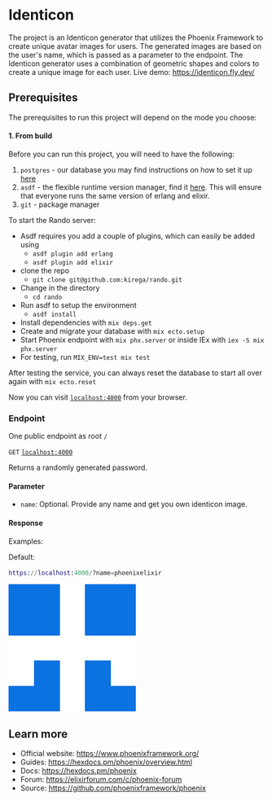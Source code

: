 # Identicon

The project is an Identicon generator that utilizes the Phoenix Framework to create unique avatar images for users. The generated images are based on the user's name, which is passed as a parameter to the endpoint. The Identicon generator uses a combination of geometric shapes and colors to create a unique image for each user.
Live demo: https://identicon.fly.dev/

## Prerequisites

The prerequisites to run this project will depend on the mode you choose:

#### 1. From build

Before you can run this project, you will need to have the following:

1. `postgres` - our database you may find instructions on how to set it up [here](https://www.postgresql.org/)
2. `asdf` - the flexible runtime version manager, find it [here](https://asdf-vm.com/). This will ensure that everyone runs the same version of erlang and elixir.
3. `git` - package manager

To start the Rando server:

- Asdf requires you add a couple of plugins, which can easily be added using
  - `asdf plugin add erlang`
  - `asdf plugin add elixir`
- clone the repo
  - `git clone git@github.com:kirega/rando.git`
- Change in the directory
  - `cd rando`
- Run asdf to setup the environment
  - `asdf install`
- Install dependencies with `mix deps.get`
- Create and migrate your database with `mix ecto.setup`
- Start Phoenix endpoint with `mix phx.server` or inside IEx with `iex -S mix phx.server`
- For testing, run `MIX_ENV=test mix test`

After testing the service, you can always reset the database to start all over again with `mix ecto.reset`

Now you can visit [`localhost:4000`](http://localhost:4000) from your browser.

### Endpoint

One public endpoint as root `/`

`GET` [`localhost:4000`](http://localhost:4000)

Returns a randomly generated password.

#### Parameter

- `name`: Optional. Provide any name and get you own identicon image.

#### Response

Examples:

Default:

```elixir
https://localhost:4000/?name=phoenixelixir

```

![Screenshot](screenshot.png)

## Learn more

- Official website: https://www.phoenixframework.org/
- Guides: https://hexdocs.pm/phoenix/overview.html
- Docs: https://hexdocs.pm/phoenix
- Forum: https://elixirforum.com/c/phoenix-forum
- Source: https://github.com/phoenixframework/phoenix
